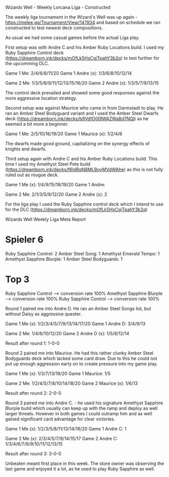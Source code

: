 Wizards Well - Weekly Lorcana Liga - Constructed

The weekly liga tournament in the Wizard's Well was up again - https://melee.gg/Tournament/View/147834 and based on schedule we ran constructed to test newest deck compositions.

As usual we had some casual games before the actual Liga play.

First setup was with Andre C and his Amber Ruby Locations build. I used my Ruby Sapphire Control deck (https://dreamborn.ink/decks/mOfLk5HsCgiTpahY3b2q) to test further for the upcomming DLC.

Game 1 Me: 2/4/6/8/11/20
Game 1 Andre (x): 1/3/6/8/10/12/14

Game 2 Me: 1/3/5/8/9/11/12/13/15/16/20
Game 2 Andre (x): 1/3/5/7/9/13/15

The control deck prevailed and showed some good responses against the more aggressive location strategy.

Second setup was against Maurice who came in from Darmstadt to play. He ran an Amber Steel Bodyguard variant and I used the Amber Steel Dwarfs deck (https://dreamborn.ink/decks/b9VdfO0I9WAZWa8d7NQl) as he seemed a bit more a beginner.

Game 1 Me: 2/5/10/16/19/20
Game 1 Maurice (x): 1/2/4/6

The dwarfs made good ground, capitalizing on the synergy effects of knights and dwarfs.

Third setup again with Andre C and his Amber Ruby Locations build. This time I used my Amethyst Steel Pete build (https://dreamborn.ink/decks/f6IdRqN8MLBoyMVdWAhe) as this is not fully ruled out as rougue deck.

Game 1 Me (x): 1/4/9/15/18/19/20
Game 1 Andre:

Game 2 Me: 2/1/3/5/9/12/20
Game 2 Andre (x): 2

For the liga play I used the Ruby Sapphire control deck which I intend to use for the DLC (https://dreamborn.ink/decks/mOfLk5HsCgiTpahY3b2q)

Wizards Well Weekly Liga Meta Report

# Spieler 6

Ruby Sapphire Control: 2
Amber Steel Song: 1
Amethyst Emerald Tempo: 1
Amethyst Sapphire Blurple: 1
Amber Steel Bodyguards: 1

# Top 3

Ruby Sapphire Control --> conversion rate 100%
Amethyst Sapphire Blurple --> conversion rate 100%
Ruby Sapphire Control --> conversion rate 100%

Round 1 paired me into Andre D. He ran an Amber Steel Songs list, but without Daisy as aggressive quester.

Game 1 Me (x): 1/2/3/4/5/7/9/13/14/17/20
Game 1 Andre D: 3/4/9/13

Game 2 Me: 1/4/6/10/12/20
Game 2 Andre D (x): 1/5/8/12/14

Result after round 1: 1-0-0

Round 2 paired me into Maurice. He had this rather clunky Amber Steel Bodyguards deck which lacked some card draw. Due to this he could not put up enough aggression early on to create pressure into my game play.

Game 1 Me (x): 1/3/7/13/19/20
Game 1 Maurice: 1/5

Game 2 Me: 1/2/4/5/7/8/10/14/18/20
Game 2 Maurice (x): 1/6/13

Result after round 2: 2-0-0

Round 3 paired me into Andre C. - he used his signature Amethyst Sapphire Blurple build which usually can keep up with the ramp and deploy as well larger threats. However in both games I could outramp him and as well gained significant card advantage for clear victories.

Game 1 Me (x): 1/2/3/5/8/11/13/14/16/20
Game 1 Andre C: 1

Game 2 Me (x): 2/3/4/5/7/9/14/15/17
Game 2 Andre C: 1/3/4/6/7/8/9/10/11/12/13/15

Result after round 3: 3-0-0

Unbeaten meant first place in this week. The store owner was observing the last game and enjoyed it a lot, as he used to play Ruby Sapphire as well.
